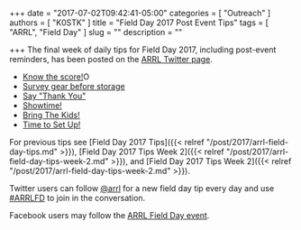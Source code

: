 +++
date = "2017-07-02T09:42:41-05:00"
categories = [ "Outreach" ]
authors = [ "K0STK" ]
title = "Field Day 2017 Post Event Tips"
tags = [ "ARRL", "Field Day" ]
slug = ""
description = ""

+++
The final week of daily tips for Field Day 2017, including post-event
reminders, has been posted on the
[ARRL Twitter page](https://x.com/arrl).
<!--more-->

* [Know the score!](https://x.com/arrl/status/880033262994956288)O
* [Survey gear before storage](https://x.com/arrl/status/879670961896919040)
* [Say "Thank You"](https://x.com/arrl/status/879338654321311744)
* [Showtime!](https://x.com/arrl/status/878583687578873856)
* [Bring The Kids!](https://x.com/arrl/status/878221242293202944)
* [Time to Set Up!](https://x.com/arrl/status/877895213762584577)

For previous tips see
[Field Day 2017 Tips]({{< relref "/post/2017/arrl-field-day-tips.md" >}}),
[Field Day 2017 Tips Week 2]({{< relref "/post/2017/arrl-field-day-tips-week-2.md" >}}), and
[Field Day 2017 Tips Week 2]({{< relref "/post/2017/arrl-field-day-tips-week-2.md" >}}).

Twitter users can follow [@arrl](https://x.com/arrl) for a new field day tip every day and use [#ARRLFD](https://x.com/hashtag/ARRLFD) to join in the conversation.

Facebook users may follow the [ARRL Field Day event](https://www.facebook.com/events/1753742661610196/?acontext=%7B%22source%22%3A5%2C%22page_id_source%22%3A20069212407%2C%22action_history%22%3A%5B%7B%22surface%22%3A%22page%22%2C%22mechanism%22%3A%22main_list%22%2C%22extra_data%22%3A%22%7B%5C%22page_id%5C%22%3A20069212407%2C%5C%22tour_id%5C%22%3Anull%7D%22%7D%5D%2C%22has_source%22%3Atrue%7D).
